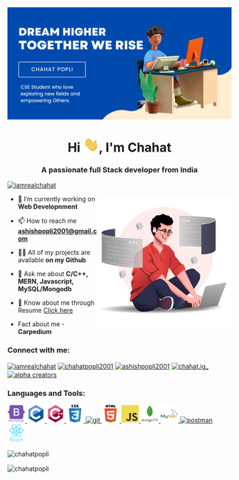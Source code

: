 <img align="center" alt="Coding" width="1000" src="mypic.jpg" >

<h1 align="center">Hi <img alt="Coding" width="35" src="Hi.gif" >, I'm Chahat</h1>
<h3 align="center">A passionate full Stack developer from India</h3>

<p align="left"> <a href="https://twitter.com/iamrealchahat" target="blank"><img src="https://img.shields.io/twitter/follow/iamrealchahat?logo=twitter&style=for-the-badge" alt="iamrealchahat" /></a> </p>

<img align="right" alt="Coding" width="300" src="Screenshot (67).png" >

- 🔭 I’m currently working on **Web Developnment**

- 📫 How to reach me **ashishpopli2001@gmail.com**

- 👨‍💻 All of my projects are available  **on my Github**


- 💬 Ask me about  **C/C++, MERN, Javascript, MySQL/Mongodb**

- 📄 Know about me through Resume [Click here](https://drive.google.com/file/d/11cii3sEaMWeh7uC3VdBqckAU3S9FoEHv/view?usp=drivesdk)

- Fact about me - **Carpedium**

<h3 align="left">Connect with me:</h3>
<p align="left">
<a href="https://twitter.com/iamrealchahat" target="blank"><img align="center" src="https://raw.githubusercontent.com/rahuldkjain/github-profile-readme-generator/master/src/images/icons/Social/twitter.svg" alt="iamrealchahat" height="30" width="40" /></a>
<a href="https://linkedin.com/in/chahatpopli2001" target="blank"><img align="center" src="https://raw.githubusercontent.com/rahuldkjain/github-profile-readme-generator/master/src/images/icons/Social/linked-in-alt.svg" alt="chahatpopli2001" height="30" width="40" /></a>
<a href="https://codesandbox.com/ashishpopli2001" target="blank"><img align="center" src="https://raw.githubusercontent.com/rahuldkjain/github-profile-readme-generator/master/src/images/icons/Social/codesandbox.svg" alt="ashishpopli2001" height="30" width="40" /></a>
<a href="https://instagram.com/chahat.ig_" target="blank"><img align="center" src="https://raw.githubusercontent.com/rahuldkjain/github-profile-readme-generator/master/src/images/icons/Social/instagram.svg" alt="chahat.ig_" height="30" width="40" /></a>
<a href="https://www.youtube.com/c/alpha creators" target="blank"><img align="center" src="https://raw.githubusercontent.com/rahuldkjain/github-profile-readme-generator/master/src/images/icons/Social/youtube.svg" alt="alpha creators" height="30" width="40" /></a>
</p>

<h3 align="left">Languages and Tools:</h3>
<p align="left"> <a href="https://getbootstrap.com" target="_blank" rel="noreferrer"> <img src="https://raw.githubusercontent.com/devicons/devicon/master/icons/bootstrap/bootstrap-plain-wordmark.svg" alt="bootstrap" width="40" height="40"/> </a> <a href="https://www.cprogramming.com/" target="_blank" rel="noreferrer"> <img src="https://raw.githubusercontent.com/devicons/devicon/master/icons/c/c-original.svg" alt="c" width="40" height="40"/> </a> <a href="https://www.w3schools.com/cpp/" target="_blank" rel="noreferrer"> <img src="https://raw.githubusercontent.com/devicons/devicon/master/icons/cplusplus/cplusplus-original.svg" alt="cplusplus" width="40" height="40"/> </a> <a href="https://www.w3schools.com/css/" target="_blank" rel="noreferrer"> <img src="https://raw.githubusercontent.com/devicons/devicon/master/icons/css3/css3-original-wordmark.svg" alt="css3" width="40" height="40"/> </a> <a href="https://git-scm.com/" target="_blank" rel="noreferrer"> <img src="https://www.vectorlogo.zone/logos/git-scm/git-scm-icon.svg" alt="git" width="40" height="40"/> </a> <a href="https://www.w3.org/html/" target="_blank" rel="noreferrer"> <img src="https://raw.githubusercontent.com/devicons/devicon/master/icons/html5/html5-original-wordmark.svg" alt="html5" width="40" height="40"/> </a> <a href="https://developer.mozilla.org/en-US/docs/Web/JavaScript" target="_blank" rel="noreferrer"> <img src="https://raw.githubusercontent.com/devicons/devicon/master/icons/javascript/javascript-original.svg" alt="javascript" width="40" height="40"/> </a> <a href="https://www.mongodb.com/" target="_blank" rel="noreferrer"> <img src="https://raw.githubusercontent.com/devicons/devicon/master/icons/mongodb/mongodb-original-wordmark.svg" alt="mongodb" width="40" height="40"/> </a> <a href="https://www.mysql.com/" target="_blank" rel="noreferrer"> <img src="https://raw.githubusercontent.com/devicons/devicon/master/icons/mysql/mysql-original-wordmark.svg" alt="mysql" width="40" height="40"/> </a> <a href="https://postman.com" target="_blank" rel="noreferrer"> <img src="https://www.vectorlogo.zone/logos/getpostman/getpostman-icon.svg" alt="postman" width="40" height="40"/> </a> <a href="https://reactjs.org/" target="_blank" rel="noreferrer"> <img src="https://raw.githubusercontent.com/devicons/devicon/master/icons/react/react-original-wordmark.svg" alt="react" width="40" height="40"/> </a> </p>

<p><img align="center" src="https://github-readme-stats.vercel.app/api/top-langs?username=chahatpopli&show_icons=true&locale=en&layout=compact" alt="chahatpopli" /></p>



<p><img align="center" src="https://github-readme-streak-stats.herokuapp.com/?user=chahatpopli&" alt="chahatpopli" /></p>
